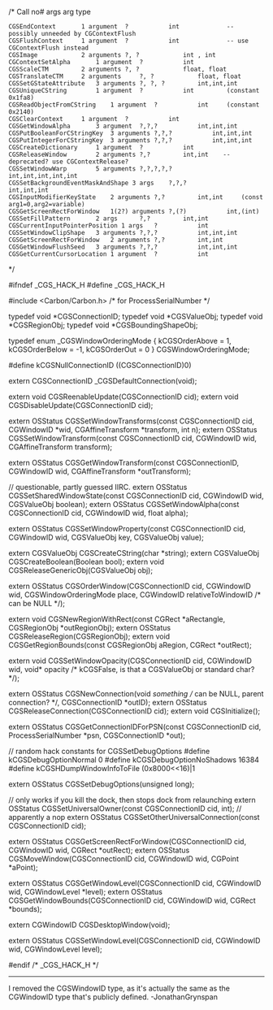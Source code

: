     
/*
    Call 			no# args	arg 			type
	
    CGSEndContext		1 argument	?			int				-- possibly unneeded by CGContextFlush
    CGSFlushContext		1 argument 	?			int				-- use CGContextFlush instead
    CGSImage			2 arguments	?, ?			int , int
    CGContextSetAlpha		1 argument 	?			int
    CGSScaleCTM			2 arguments	?, ?			float, float
    CGSTranslateCTM		2 arguments 	?, ?			float, float
    CGSSetGStateAttribute	3 arguments	?, ?, ?			int,int,int
    CGSUniqueCString		1 argument	?			int 		(constant 0x1fa8)
    CGSReadObjectFromCString	1 argument	?			int		(constant 0x2140)
    CGSClearContext		1 argument	?			int
    CGSGetWindowAlpha		3 argument	?,?,?			int,int,int
    CGSPutBooleanForCStringKey	3 arguments	?,?,?			int,int,int
    CGSPutIntegerForCStringKey	3 arguments	?,?,?			int,int,int
    CGSCreateDictionary		1 argument	?			int
    CGSReleaseWindow		2 arguments	?,?			int,int    -- deprecated? use CGContextRelease?
    CGSSetWindowWarp		5 arguments	?,?,?,?,?		int,int,int,int,int
    CGSSetBackgroundEventMaskAndShape 3 args	?,?,?			int,int,int
    CGSInputModifierKeyState	2 arguments	?,?			int,int 	(const arg1=0,arg2=variable)
    CGSGetScreenRectForWindow	1(2?) arguments ?,(?)			int,(int)
    CGSSetFillPattern		2 args		?,?			int,int
    CGSCurrentInputPointerPosition 1 args	?			int
    CGSSetWindowClipShape	3 arguments	?,?,?			int,int,int
    CGSGetScreenRectForWindow	2 arguments	?,?			int,int
    CGSGetWindowFlushSeed	3 arguments	?,?,?			int,int,int
    CGSGetCurrentCursorLocation 1 argument	?			int
*/

#ifndef _CGS_HACK_H
#define _CGS_HACK_H

#include <Carbon/Carbon.h> /* for ProcessSerialNumber */

typedef void *CGSConnectionID;
typedef void *CGSValueObj;
typedef void *CGSRegionObj;
typedef void *CGSBoundingShapeObj;

typedef enum _CGSWindowOrderingMode {
    kCGSOrderAbove                =  1,
    kCGSOrderBelow                = -1,
    kCGSOrderOut                  =  0
} CGSWindowOrderingMode;

#define kCGSNullConnectionID ((CGSConnectionID)0)

extern CGSConnectionID _CGSDefaultConnection(void);

extern void CGSReenableUpdate(CGSConnectionID cid);
extern void CGSDisableUpdate(CGSConnectionID cid);

extern OSStatus CGSSetWindowTransforms(const CGSConnectionID cid, CGWindowID *wid, CGAffineTransform *transform, int n);
extern OSStatus CGSSetWindowTransform(const CGSConnectionID cid, CGWindowID wid, CGAffineTransform transform);

extern OSStatus CGSGetWindowTransform(const CGSConnectionID, CGWindowID wid, CGAffineTransform *outTransform);
    
// questionable, partly guessed IIRC.
extern OSStatus CGSSetSharedWindowState(const CGSConnectionID cid, CGWindowID wid, CGSValueObj boolean);
extern OSStatus CGSSetWindowAlpha(const CGSConnectionID cid, CGWindowID wid, float alpha);
    
extern OSStatus CGSSetWindowProperty(const CGSConnectionID cid, CGWindowID wid, CGSValueObj key, CGSValueObj value);

extern CGSValueObj CGSCreateCString(char *string);
extern CGSValueObj CGSCreateBoolean(Boolean bool);
extern void CGSReleaseGenericObj(CGSValueObj obj);

extern OSStatus CGSOrderWindow(CGSConnectionID cid, CGWindowID wid, CGSWindowOrderingMode place, CGWindowID relativeToWindowID /* can be NULL */);

extern void CGSNewRegionWithRect(const CGRect *aRectangle, CGSRegionObj *outRegionObj);
extern OSStatus CGSReleaseRegion(CGSRegionObj);
extern void CGSGetRegionBounds(const CGSRegionObj aRegion, CGRect *outRect);

extern void CGSSetWindowOpacity(CGSConnectionID cid, CGWindowID wid, void* opacity /* kCGSFalse, is that a CGSValueObj or standard char? */);

extern OSStatus CGSNewConnection(void *something /* can be NULL, parent connection? */, CGSConnectionID *outID);
extern OSStatus CGSReleaseConnection(CGSConnectionID cid);
extern void CGSInitialize();

extern OSStatus CGSGetConnectionIDForPSN(const CGSConnectionID cid, ProcessSerialNumber *psn, CGSConnectionID *out);

// random hack constants for CGSSetDebugOptions
#define kCGSDebugOptionNormal 0
#define kCGSDebugOptionNoShadows 16384
#define kCGSHDumpWindowInfoToFile (0x8000<<16)|1

extern OSStatus CGSSetDebugOptions(unsigned long);

// only works if you kill the dock, then stops dock from relaunching
extern OSStatus CGSSetUniversalOwner(const CGSConnectionID cid, int);
// apparently a nop
extern OSStatus CGSSetOtherUniversalConnection(const CGSConnectionID cid);

extern OSStatus CGSGetScreenRectForWindow(CGSConnectionID cid, CGWindowID wid, CGRect *outRect);
extern OSStatus CGSMoveWindow(CGSConnectionID cid, CGWindowID wid, CGPoint *aPoint);

extern OSStatus CGSGetWindowLevel(CGSConnectionID cid, CGWindowID wid, CGWindowLevel *level);
extern OSStatus CGSGetWindowBounds(CGSConnectionID cid, CGWindowID wid, CGRect *bounds);

extern CGWindowID CGSDesktopWindow(void);

extern OSStatus CGSSetWindowLevel(CGSConnectionID cid, CGWindowID wid, CGWindowLevel level);

#endif /* _CGS_HACK_H */


----

I removed the CGSWindowID type, as it's actually the same as the CGWindowID type that's publicly defined. -JonathanGrynspan
